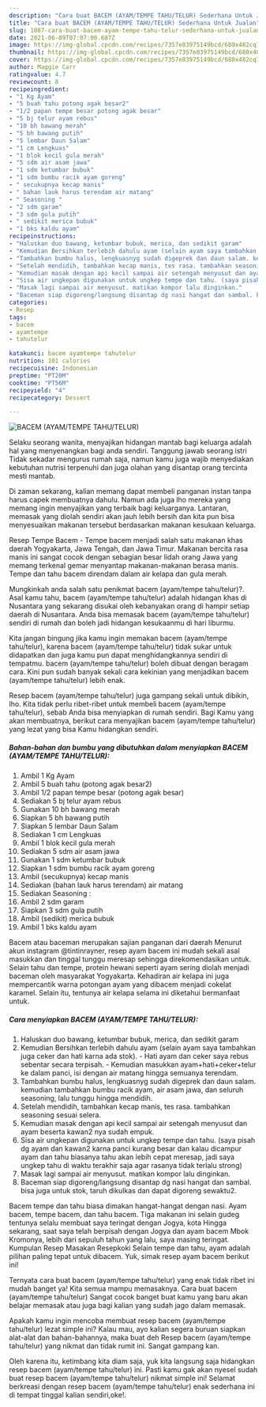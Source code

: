 ```yaml
---
description: "Cara buat BACEM (AYAM/TEMPE TAHU/TELUR) Sederhana Untuk Jualan"
title: "Cara buat BACEM (AYAM/TEMPE TAHU/TELUR) Sederhana Untuk Jualan"
slug: 1087-cara-buat-bacem-ayam-tempe-tahu-telur-sederhana-untuk-jualan
date: 2021-06-09T07:07:00.687Z
image: https://img-global.cpcdn.com/recipes/7357e83975149bcd/680x482cq70/bacem-ayamtempe-tahutelur-foto-resep-utama.jpg
thumbnail: https://img-global.cpcdn.com/recipes/7357e83975149bcd/680x482cq70/bacem-ayamtempe-tahutelur-foto-resep-utama.jpg
cover: https://img-global.cpcdn.com/recipes/7357e83975149bcd/680x482cq70/bacem-ayamtempe-tahutelur-foto-resep-utama.jpg
author: Maggie Carr
ratingvalue: 4.7
reviewcount: 8
recipeingredient:
- "1 Kg Ayam"
- "5 buah tahu potong agak besar2"
- "1/2 papan tempe besar potong agak besar"
- "5 bj telur ayam rebus"
- "10 bh bawang merah"
- "5 bh bawang putih"
- "5 lembar Daun Salam"
- "1 cm Lengkuas"
- "1 blok kecil gula merah"
- "5 sdm air asam jawa"
- "1 sdm ketumbar bubuk"
- "1 sdm bumbu racik ayam goreng"
- " secukupnya kecap manis"
- " bahan lauk harus terendam air matang"
- " Seasoning "
- "2 sdm garam"
- "3 sdm gula putih"
- " sedikit merica bubuk"
- "1 bks kaldu ayam"
recipeinstructions:
- "Haluskan duo bawang, ketumbar bubuk, merica, dan sedikit garam"
- "Kemudian Bersihkan terlebih dahulu ayam (selain ayam saya tambahkan juga ceker dan hati karna ada stok).  Hati ayam dan ceker saya rebus sebentar secara terpisah. Kemudian masukkan ayam+hati+ceker+telur ke dalam panci, isi dengan air matang hingga semuanya terendam."
- "Tambahkan bumbu halus, lengkuasnyg sudah digeprek dan daun salam. kemudian tambahkan bumbu racik ayam, air asam jawa, dan seluruh seasoning, lalu tunggu hingga mendidih."
- "Setelah mendidih, tambahkan kecap manis, tes rasa. tambahkan seasoning sesuai selera."
- "Kemudian masak dengan api kecil sampai air setengah menyusut dan ayam beserta kawan2 nya sudah empuk."
- "Sisa air ungkepan digunakan untuk ungkep tempe dan tahu. (saya pisah dg ayam dan kawan2 karna panci kurang besar dan kalau dicampur ayam dan tahu biasanya tahu akan lebih cepat meresap, jadi saya ungkep tahu di waktu terakhir saja agar rasanya tidak terlalu strong)"
- "Masak lagi sampai air menyusut. matikan kompor lalu dinginkan."
- "Baceman siap digoreng/langsung disantap dg nasi hangat dan sambal. bisa juga untuk stok, taruh dikulkas dan dapat digoreng sewaktu2."
categories:
- Resep
tags:
- bacem
- ayamtempe
- tahutelur

katakunci: bacem ayamtempe tahutelur 
nutrition: 101 calories
recipecuisine: Indonesian
preptime: "PT20M"
cooktime: "PT56M"
recipeyield: "4"
recipecategory: Dessert

---
```



![BACEM (AYAM/TEMPE TAHU/TELUR)](https://img-global.cpcdn.com/recipes/7357e83975149bcd/680x482cq70/bacem-ayamtempe-tahutelur-foto-resep-utama.jpg)

Selaku seorang wanita, menyajikan hidangan mantab bagi keluarga adalah hal yang menyenangkan bagi anda sendiri. Tanggung jawab seorang istri Tidak sekadar mengurus rumah saja, namun kamu juga wajib menyediakan kebutuhan nutrisi terpenuhi dan juga olahan yang disantap orang tercinta mesti mantab.

Di zaman  sekarang, kalian memang dapat membeli panganan instan tanpa harus capek membuatnya dahulu. Namun ada juga lho mereka yang memang ingin menyajikan yang terbaik bagi keluarganya. Lantaran, memasak yang diolah sendiri akan jauh lebih bersih dan kita pun bisa menyesuaikan makanan tersebut berdasarkan makanan kesukaan keluarga. 

Resep Tempe Bacem - Tempe bacem menjadi salah satu makanan khas daerah Yogyakarta, Jawa Tengah, dan Jawa Timur. Makanan bercita rasa manis ini sangat cocok dengan sebagian besar lidah orang Jawa yang memang terkenal gemar menyantap makanan-makanan berasa manis. Tempe dan tahu bacem direndam dalam air kelapa dan gula merah.

Mungkinkah anda salah satu penikmat bacem (ayam/tempe tahu/telur)?. Asal kamu tahu, bacem (ayam/tempe tahu/telur) adalah hidangan khas di Nusantara yang sekarang disukai oleh kebanyakan orang di hampir setiap daerah di Nusantara. Anda bisa memasak bacem (ayam/tempe tahu/telur) sendiri di rumah dan boleh jadi hidangan kesukaanmu di hari liburmu.

Kita jangan bingung jika kamu ingin memakan bacem (ayam/tempe tahu/telur), karena bacem (ayam/tempe tahu/telur) tidak sukar untuk didapatkan dan juga kamu pun dapat menghidangkannya sendiri di tempatmu. bacem (ayam/tempe tahu/telur) boleh dibuat dengan beragam cara. Kini pun sudah banyak sekali cara kekinian yang menjadikan bacem (ayam/tempe tahu/telur) lebih enak.

Resep bacem (ayam/tempe tahu/telur) juga gampang sekali untuk dibikin, lho. Kita tidak perlu ribet-ribet untuk membeli bacem (ayam/tempe tahu/telur), sebab Anda bisa menyiapkan di rumah sendiri. Bagi Kamu yang akan membuatnya, berikut cara menyajikan bacem (ayam/tempe tahu/telur) yang lezat yang bisa Kamu hidangkan sendiri.

<!--inarticleads1-->

##### Bahan-bahan dan bumbu yang dibutuhkan dalam menyiapkan BACEM (AYAM/TEMPE TAHU/TELUR):

1. Ambil 1 Kg Ayam
1. Ambil 5 buah tahu (potong agak besar2)
1. Ambil 1/2 papan tempe besar (potong agak besar)
1. Sediakan 5 bj telur ayam rebus
1. Gunakan 10 bh bawang merah
1. Siapkan 5 bh bawang putih
1. Siapkan 5 lembar Daun Salam
1. Sediakan 1 cm Lengkuas
1. Ambil 1 blok kecil gula merah
1. Sediakan 5 sdm air asam jawa
1. Gunakan 1 sdm ketumbar bubuk
1. Siapkan 1 sdm bumbu racik ayam goreng
1. Ambil  (secukupnya) kecap manis
1. Sediakan  (bahan lauk harus terendam) air matang
1. Sediakan  Seasoning :
1. Ambil 2 sdm garam
1. Siapkan 3 sdm gula putih
1. Ambil  (sedikit) merica bubuk
1. Ambil 1 bks kaldu ayam


Bacem atau baceman merupakan sajian panganan dari daerah Menurut akun instagram @tintinrayner, resep ayam bacem ini mudah sekali asal masukkan dan tinggal tunggu meresap sehingga direkomendasikan untuk. Selain tahu dan tempe, protein hewani seperti ayam sering diolah menjadi baceman oleh masyarakat Yogyakarta. Kehadiran air kelapa ini juga mempercantik warna potongan ayam yang dibacem menjadi cokelat karamel. Selain itu, tentunya air kelapa selama ini diketahui bermanfaat untuk. 

<!--inarticleads2-->

##### Cara menyiapkan BACEM (AYAM/TEMPE TAHU/TELUR):

1. Haluskan duo bawang, ketumbar bubuk, merica, dan sedikit garam
1. Kemudian Bersihkan terlebih dahulu ayam (selain ayam saya tambahkan juga ceker dan hati karna ada stok).  - Hati ayam dan ceker saya rebus sebentar secara terpisah. - Kemudian masukkan ayam+hati+ceker+telur ke dalam panci, isi dengan air matang hingga semuanya terendam.
1. Tambahkan bumbu halus, lengkuasnyg sudah digeprek dan daun salam. kemudian tambahkan bumbu racik ayam, air asam jawa, dan seluruh seasoning, lalu tunggu hingga mendidih.
1. Setelah mendidih, tambahkan kecap manis, tes rasa. tambahkan seasoning sesuai selera.
1. Kemudian masak dengan api kecil sampai air setengah menyusut dan ayam beserta kawan2 nya sudah empuk.
1. Sisa air ungkepan digunakan untuk ungkep tempe dan tahu. (saya pisah dg ayam dan kawan2 karna panci kurang besar dan kalau dicampur ayam dan tahu biasanya tahu akan lebih cepat meresap, jadi saya ungkep tahu di waktu terakhir saja agar rasanya tidak terlalu strong)
1. Masak lagi sampai air menyusut. matikan kompor lalu dinginkan.
1. Baceman siap digoreng/langsung disantap dg nasi hangat dan sambal. bisa juga untuk stok, taruh dikulkas dan dapat digoreng sewaktu2.


Bacem tempe dan tahu biasa dimakan hangat-hangat dengan nasi. Ayam bacem, tempe bacem, dan tahu bacem. Tiga makanan ini selain gudeg tentunya selalu membuat saya teringat dengan Jogya, kota Hingga sekarang, saat saya telah berpisah dengan Jogya dan ayam bacem Mbok Kromonya, lebih dari sepuluh tahun yang lalu, saya masing teringat. Kumpulan Resep Masakan Resepkoki Selain tempe dan tahu, ayam adalah pilihan paling tepat untuk dibacem. Yuk, simak resep ayam bacem berikut ini! 

Ternyata cara buat bacem (ayam/tempe tahu/telur) yang enak tidak ribet ini mudah banget ya! Kita semua mampu memasaknya. Cara buat bacem (ayam/tempe tahu/telur) Sangat cocok banget buat kamu yang baru akan belajar memasak atau juga bagi kalian yang sudah jago dalam memasak.

Apakah kamu ingin mencoba membuat resep bacem (ayam/tempe tahu/telur) lezat simple ini? Kalau mau, ayo kalian segera buruan siapkan alat-alat dan bahan-bahannya, maka buat deh Resep bacem (ayam/tempe tahu/telur) yang nikmat dan tidak rumit ini. Sangat gampang kan. 

Oleh karena itu, ketimbang kita diam saja, yuk kita langsung saja hidangkan resep bacem (ayam/tempe tahu/telur) ini. Pasti kamu gak akan nyesel sudah buat resep bacem (ayam/tempe tahu/telur) nikmat simple ini! Selamat berkreasi dengan resep bacem (ayam/tempe tahu/telur) enak sederhana ini di tempat tinggal kalian sendiri,oke!.

